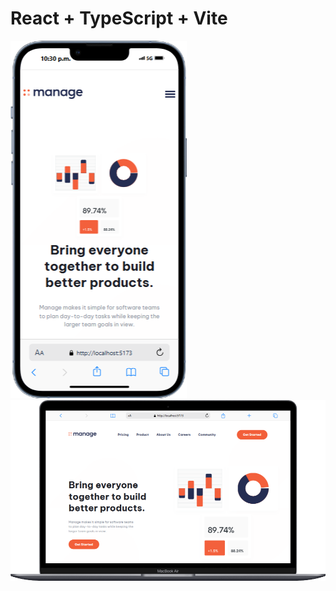 # React + TypeScript + Vite
![Descripción alternativa](./public/img1.png)
![Descripción alternativa](./public/img2.png)



